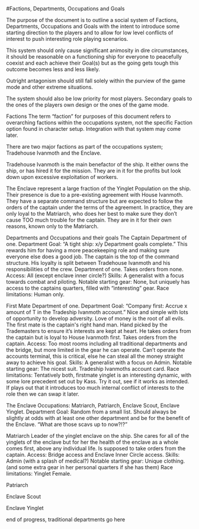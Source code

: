 #Factions, Departments, Occupations and Goals

The purpose of the document is to outline a social system of Factions, Departments, Occupations and Goals with the intent to introduce some starting direction to the players and to allow for low level conflicts of interest to push interesting role playing scenarios. 

This system should only cause significant animosity in dire circumstances, it should be reasonable on a functioning ship for everyone to peacefully coexist and each achieve their Goal(s) but as the going gets tough this outcome becomes less and less likely.

Outright antagonism should still fall solely within the purview of the game mode and other extreme situations.

The system should also be low priority for most players. Secondary goals to the ones of the players own design or the ones of the game mode.

Factions
The term “faction” for purposes of this document refers to overarching factions within the occupations system, not the specific Faction option found in character setup. Integration with that system may come later.

There are two major factions as part of the occupations system; Tradehouse Ivanmoth and the Enclave.

Tradehouse Ivanmoth is the main benefactor of the ship. It either owns the ship, or has hired it for the mission. They are in it for the profits but look down upon excessive exploitation of workers.

The Enclave represent a large fraction of the Yinglet Population on the ship. Their presence is due to a pre-existing agreement with House Ivanmoth. They have a separate command structure but are expected to follow the orders of the captain under the terms of the agreement. In practice, they are only loyal to the Matriarch, who does her best to make sure they don’t cause TOO much trouble for the captain. They are in it for their own reasons, known only to the Matriarch.

Departments and Occupations and their goals
The Captain
Department of one.
Department Goal: “A tight ship: x/y Department goals complete.” This rewards him for having a more peacekeeping role and making sure everyone else does a good job.
The captain is the top of the command structure. His loyalty is split between Tradehouse Ivanmoth and his responsibilities of the crew. 
Department of one.
Takes orders from none.
Access: All (except enclave inner circle?)
Skills: A generalist with a focus towards combat and piloting.
Notable starting gear: None, but uniquely has access to the captains quarters, filled with “interesting” gear.
Race limitations: Human only.



First Mate
Department of one.
Department Goal: “Company first: Accrue x amount of T in the Tradeship Ivanmoth account.” Nice and simple with lots of opportunity to develop adversity. Love of money is the root of all evils.
The first mate is the captain's right hand man. Hand picked by the Trademasters to ensure it’s interests are kept at heart. He takes orders from the captain but is loyal to House Ivanmoth first.
Takes orders from the captain.
Access: Too most rooms including all traditional departments and the bridge, but more limited in the gear he can operate. Can’t operate the accounts terminal, this is critical, else he can steal all the money straight away to achieve his goal.
Skills: A generalist with a focus on Admin.
Notable starting gear: The nicest suit. Tradeship Ivanmoths account card.
Race limitations: Tentatively both, firstmate yinglet is an interesting dynamic, with some lore precedent set out by Kass. Try it out, see if it works as intended. If plays out that it introduces too much internal conflict of interests to the role then we can swap it later.

The Enclave
Occupations: Matriarch, Patriarch, Enclave Scout, Enclave Yinglet.
Department Goal: Random from a small list. Should always be slightly at odds with at least one other department and be for the benefit of the Enclave. “What are those scavs up to now?!?”

Matriarch
Leader of the yinglet enclave on the ship. She cares for all of the yinglets of the enclave but for her the health of the enclave as a whole comes first, above any individual life.
Is supposed to take orders from the captain.
Access: Bridge access and Enclave Inner Circle access.
Skills: Admin (with a splash of medical?)
Notable starting gear: Unique clothing. (and some extra gear in her personal quarters if she has them)
Race limitations: Yinglet Female.

Patriarch

Enclave Scout

Enclave Yinglet

end of progress, traditional departments go here
